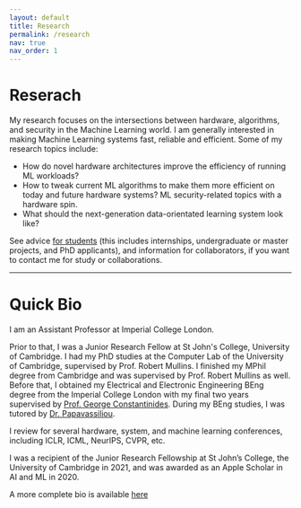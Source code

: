 ```yaml
---
layout: default
title: Research
permalink: /research
nav: true
nav_order: 1
---
```



# Reserach

My research focuses on the intersections between hardware, algorithms, and security in the Machine Learning world. I am generally interested in making Machine Learning systems fast, reliable and efficient. Some of my research topics include:

* How do novel hardware architectures improve the efficiency of running ML workloads?
* How to tweak current ML algorithms to make them more efficient on today and future hardware systems?
ML security-related topics with a hardware spin.
* What should the next-generation data-orientated learning system look like?

See advice [for students](/students) (this includes internships, undergraduate or master projects, and PhD applicants), and information for collaborators, if you want to contact me for study or collaborations.

---

# Quick Bio

I am an Assistant Professor at Imperial College London.

Prior to that, I was a Junior Research Fellow at St John's College, University of Cambridge. I had my PhD studies at the Computer Lab of the University of Cambridge, supervised by Prof. Robert Mullins. I finished my MPhil degree from Cambridge and was supervised by Prof. Robert Mullins as well. Before that, I obtained my Electrical and Electronic Engineering BEng degree from the Imperial College London with my final two years supervised by [Prof. George Constantinides](https://cas.ee.ic.ac.uk/people/gac1/). During my BEng studies, I was tutored by [Dr. Papavassiliou](https://cas.ee.ic.ac.uk/people/dario/).

I review for several hardware, system, and machine learning conferences, including ICLR, ICML, NeurIPS, CVPR, etc.

I was a recipient of the Junior Research Fellowship at St John’s College, the University of Cambridge in 2021, and was awarded as an Apple Scholar in AI and ML in 2020.

A more complete bio is available [here](/bio)

<!-- ---

# Random stuff -->

